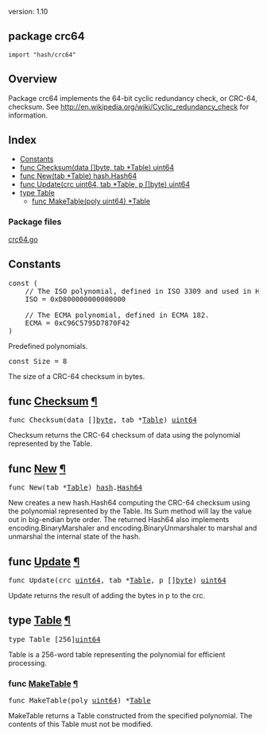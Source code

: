version: 1.10
## package crc64

  `import "hash/crc64"`

## Overview

Package crc64 implements the 64-bit cyclic redundancy check, or CRC-64,
checksum. See http://en.wikipedia.org/wiki/Cyclic_redundancy_check for
information.

## Index

- [Constants](#pkg-constants)
- [func Checksum(data []byte, tab *Table) uint64](#Checksum)
- [func New(tab *Table) hash.Hash64](#New)
- [func Update(crc uint64, tab *Table, p []byte) uint64](#Update)
- [type Table](#Table)
  - [func MakeTable(poly uint64) *Table](#MakeTable)

### Package files
 [crc64.go](//github.com/golang/go/blob/2ea7d3461bb41d0ae12b56ee52d43314bcdb97f9/src/hash/crc64/crc64.go)

<h2 id="pkg-constants">Constants</h2>

<pre>const (
    <span class="comment">// The ISO polynomial, defined in ISO 3309 and used in HDLC.</span>
    <span id="ISO">ISO</span> = 0xD800000000000000

    <span class="comment">// The ECMA polynomial, defined in ECMA 182.</span>
    <span id="ECMA">ECMA</span> = 0xC96C5795D7870F42
)</pre>

Predefined polynomials.

<pre>const <span id="Size">Size</span> = 8</pre>

The size of a CRC-64 checksum in bytes.

<h2 id="Checksum">func <a href="//github.com/golang/go/blob/2ea7d3461bb41d0ae12b56ee52d43314bcdb97f9/src/hash/crc64/crc64.go#L189">Checksum</a>
    <a href="#Checksum">¶</a></h2>
<pre>func Checksum(data []<a href="/builtin/#byte">byte</a>, tab *<a href="#Table">Table</a>) <a href="/builtin/#uint64">uint64</a></pre>

Checksum returns the CRC-64 checksum of data using the polynomial represented by
the Table.

<h2 id="New">func <a href="//github.com/golang/go/blob/2ea7d3461bb41d0ae12b56ee52d43314bcdb97f9/src/hash/crc64/crc64.go#L78">New</a>
    <a href="#New">¶</a></h2>
<pre>func New(tab *<a href="#Table">Table</a>) <a href="/hash/">hash</a>.<a href="/hash/#Hash64">Hash64</a></pre>

New creates a new hash.Hash64 computing the CRC-64 checksum using the polynomial
represented by the Table. Its Sum method will lay the value out in big-endian
byte order. The returned Hash64 also implements encoding.BinaryMarshaler and
encoding.BinaryUnmarshaler to marshal and unmarshal the internal state of the
hash.

<h2 id="Update">func <a href="//github.com/golang/go/blob/2ea7d3461bb41d0ae12b56ee52d43314bcdb97f9/src/hash/crc64/crc64.go#L171">Update</a>
    <a href="#Update">¶</a></h2>
<pre>func Update(crc <a href="/builtin/#uint64">uint64</a>, tab *<a href="#Table">Table</a>, p []<a href="/builtin/#byte">byte</a>) <a href="/builtin/#uint64">uint64</a></pre>

Update returns the result of adding the bytes in p to the crc.

<h2 id="Table">type <a href="//github.com/golang/go/blob/2ea7d3461bb41d0ae12b56ee52d43314bcdb97f9/src/hash/crc64/crc64.go#L18">Table</a>
    <a href="#Table">¶</a></h2>
<pre>type Table [256]<a href="/builtin/#uint64">uint64</a></pre>

Table is a 256-word table representing the polynomial for efficient processing.

<h3 id="MakeTable">func <a href="//github.com/golang/go/blob/2ea7d3461bb41d0ae12b56ee52d43314bcdb97f9/src/hash/crc64/crc64.go#L27">MakeTable</a>
    <a href="#MakeTable">¶</a></h3>
<pre>func MakeTable(poly <a href="/builtin/#uint64">uint64</a>) *<a href="#Table">Table</a></pre>

MakeTable returns a Table constructed from the specified polynomial. The
contents of this Table must not be modified.


